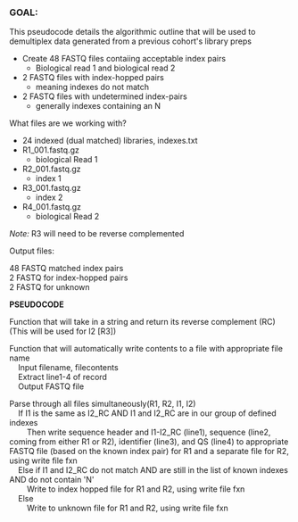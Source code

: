 ### GOAL:

This pseudocode details the algorithmic outline that will be used to demultiplex data generated from a previous cohort's library preps

- Create 48 FASTQ files contaiing acceptable index pairs
    - Biological read 1 and biological read 2
- 2 FASTQ files with index-hopped pairs
    - meaning indexes do not match
- 2 FASTQ files with undetermined index-pairs
    - generally indexes containing an N


What files are we working with?

- 24 indexed (dual matched) libraries, indexes.txt
- R1_001.fastq.gz
    - biological Read 1
- R2_001.fastq.gz
    - index 1
- R3_001.fastq.gz
    - index 2
- R4_001.fastq.gz
    - biological Read 2

*Note:* R3 will need to be reverse complemented

Output files:

48 FASTQ matched index pairs<br>
2 FASTQ for index-hopped pairs<br>
2 FASTQ for unknown<br>


**PSEUDOCODE**

Function that will take in a string and return its reverse complement (RC) (This will be used for I2 [R3])<br>

Function that will automatically write contents to a file with appropriate file name<br>
&nbsp;&nbsp;&nbsp;&nbsp;Input filename, filecontents<br>
&nbsp;&nbsp;&nbsp;&nbsp;Extract line1-4 of record<br>
&nbsp;&nbsp;&nbsp;&nbsp;Output FASTQ file

Parse through all files simultaneously(R1, R2, I1, I2)<br>
&nbsp;&nbsp;&nbsp;&nbsp;If I1 is the same as I2_RC AND I1 and I2_RC are in our group of defined indexes<br>
&nbsp;&nbsp;&nbsp;&nbsp;&nbsp;&nbsp;&nbsp;&nbsp;Then write sequence header and I1-I2_RC (line1), sequence (line2, coming from either R1 or R2), identifier (line3), and QS (line4) to appropriate FASTQ file (based on the known index pair) for R1 and a separate file for R2, using write file fxn<br>
&nbsp;&nbsp;&nbsp;&nbsp;Else if I1 and I2_RC do not match AND are still in the list of known indexes AND do not contain 'N'<br>
&nbsp;&nbsp;&nbsp;&nbsp;&nbsp;&nbsp;&nbsp;&nbsp;Write to index hopped file for R1 and R2, using write file fxn<br>
&nbsp;&nbsp;&nbsp;&nbsp;Else<br>
&nbsp;&nbsp;&nbsp;&nbsp;&nbsp;&nbsp;&nbsp;&nbsp;Write to unknown file for R1 and R2, using write file fxn



